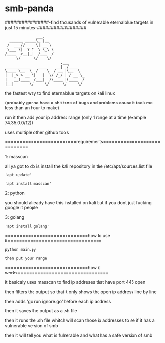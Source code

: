 # smb-panda
################-find thousands of vulnerable eternalblue targets in just 15 minutes-##################

        	      ___.    
	  ______ _____\_ |__  
	 /  ___//     \| __ \ 
	 \___ \|  Y Y  \ \_\ \
	/____  >__|_|  /___  /
	     \/      \/    \/ 
       		                 .___       
	___________    ____    __| _/____   
	\____ \__  \  /    \  / __ |\__  \  
	|  |_> > __ \|   |  \/ /_/ | / __ \_
	|   __(____  /___|  /\____ |(____  /
	|__|       \/     \/      \/     \/ 


the fastest way to find eternalblue targets on kali linux

(probably gonna have a shit tone of bugs and problems cause it took me less than an hour to make)

run it then add your ip address range (only 1 range at a time (example 74.35.0.0/12))

uses multiple other github tools 

=========================requirements============================


1: masscan 


all ya got to do is install the kali repository in the /etc/apt/sources.list file
 
 	'apt update' 
  
	'apt install masscan'


2: python 


you should already have this installed on kali but if you dont just fucking google it people


3: golang

	'apt install golang'

=============================how to use it=================================

	python main.py

	then put your range 

=============================how it works================================

it basicaly uses masscan to find ip addreses that have port 445 open 

then filters the output so that it only shows the open ip address line by line  

then adds 'go run ignore.go'  before each ip address  

then it saves the output as a .sh file

then it runs the .sh file whitch will scan those ip addresses to se if it has a vulnerable version of smb

then it will tell you what is fulnerable and what has a safe version of smb
